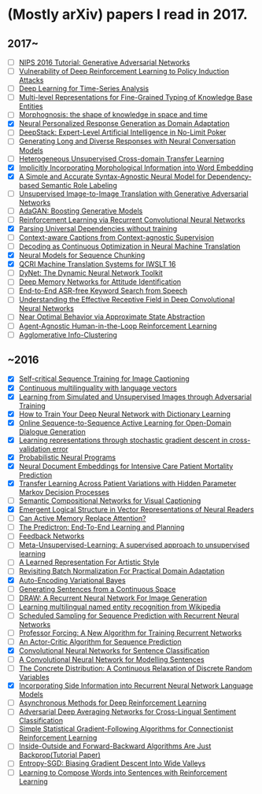 # (Mostly arXiv) papers I read in 2017.

## 2017~
- [ ] [NIPS 2016 Tutorial: Generative Adversarial Networks](https://arxiv.org/abs/1701.00160)
- [ ] [Vulnerability of Deep Reinforcement Learning to Policy Induction Attacks](https://arxiv.org/abs/1701.04143)
- [ ] [Deep Learning for Time-Series Analysis](https://arxiv.org/abs/1701.01887)
- [ ] [Multi-level Representations for Fine-Grained Typing of Knowledge Base Entities](https://arxiv.org/abs/1701.02025)
- [ ] [Morphognosis: the shape of knowledge in space and time](https://arxiv.org/abs/1701.02272)
- [x] [Neural Personalized Response Generation as Domain Adaptation](https://arxiv.org/abs/1701.02073)
- [ ] [DeepStack: Expert-Level Artificial Intelligence in No-Limit Poker](https://arxiv.org/abs/1701.01724)
- [ ] [Generating Long and Diverse Responses with Neural Conversation Models](https://arxiv.org/abs/1701.03185)
- [ ] [Heterogeneous Unsupervised Cross-domain Transfer Learning](https://arxiv.org/abs/1701.02511)
- [x] [Implicitly Incorporating Morphological Information into Word Embedding](https://arxiv.org/abs/1701.02481)
- [x] [A Simple and Accurate Syntax-Agnostic Neural Model for Dependency-based Semantic Role Labeling](https://arxiv.org/abs/1701.02593)
- [ ] [Unsupervised Image-to-Image Translation with Generative Adversarial Networks](https://arxiv.org/abs/1701.02676)
- [ ] [AdaGAN: Boosting Generative Models](https://arxiv.org/abs/1701.02386)
- [ ] [Reinforcement Learning via Recurrent Convolutional Neural Networks](https://arxiv.org/abs/1701.02392)
- [x] [Parsing Universal Dependencies without training](https://arxiv.org/abs/1701.03163)
- [ ] [Context-aware Captions from Context-agnostic Supervision](https://arxiv.org/abs/1701.02870)
- [ ] [Decoding as Continuous Optimization in Neural Machine Translation](https://arxiv.org/abs/1701.02854)
- [x] [Neural Models for Sequence Chunking](https://arxiv.org/abs/1701.04027)
- [x] [QCRI Machine Translation Systems for IWSLT 16](https://arxiv.org/abs/1701.03924)
- [ ] [DyNet: The Dynamic Neural Network Toolkit](https://arxiv.org/abs/1701.03980)
- [ ] [Deep Memory Networks for Attitude Identification](https://arxiv.org/abs/1701.04189)
- [ ] [End-to-End ASR-free Keyword Search from Speech](https://arxiv.org/abs/1701.04313)
- [ ] [Understanding the Effective Receptive Field in Deep Convolutional Neural Networks](https://arxiv.org/abs/1701.04128)
- [ ] [Near Optimal Behavior via Approximate State Abstraction](https://arxiv.org/abs/1701.04113)
- [ ] [Agent-Agnostic Human-in-the-Loop Reinforcement Learning](https://arxiv.org/abs/1701.04079)
- [ ] [Agglomerative Info-Clustering](https://arxiv.org/abs/1701.04926)

## ~2016
- [x] [Self-critical Sequence Training for Image Captioning](https://arxiv.org/pdf/1612.00563v1.pdf)
- [x] [Continuous multilinguality with language vectors](https://arxiv.org/abs/1612.07486)
- [x] [Learning from Simulated and Unsupervised Images through Adversarial Training](https://arxiv.org/abs/1612.07828)
- [x] [How to Train Your Deep Neural Network with Dictionary Learning](https://arxiv.org/abs/1612.07454)
- [x] [Online Sequence-to-Sequence Active Learning for Open-Domain Dialogue Generation](https://arxiv.org/abs/1612.03929)
- [x] [Learning representations through stochastic gradient descent in cross-validation error](https://arxiv.org/abs/1612.02879)
- [x] [Probabilistic Neural Programs](https://arxiv.org/abs/1612.00712)
- [x] [Neural Document Embeddings for Intensive Care Patient Mortality Prediction](https://arxiv.org/abs/1612.00467)
- [x] [Transfer Learning Across Patient Variations with Hidden Parameter Markov Decision Processes](https://arxiv.org/abs/1612.00475)
- [ ] [Semantic Compositional Networks for Visual Captioning](https://arxiv.org/abs/1611.08002)
- [x] [Emergent Logical Structure in Vector Representations of Neural Readers](https://arxiv.org/abs/1611.07954)
- [ ] [Can Active Memory Replace Attention?](https://arxiv.org/abs/1610.08613)
- [ ] [The Predictron: End-To-End Learning and Planning](https://arxiv.org/abs/1612.08810)
- [ ] [Feedback Networks](https://arxiv.org/abs/1612.09508)
- [ ] [Meta-Unsupervised-Learning: A supervised approach to unsupervised learning](https://arxiv.org/abs/1612.09030)
- [ ] [A Learned Representation For Artistic Style](https://arxiv.org/abs/1610.07629)
- [ ] [Revisiting Batch Normalization For Practical Domain Adaptation](https://arxiv.org/abs/1603.04779)
- [x] [Auto-Encoding Variational Bayes](https://arxiv.org/abs/1312.6114)
- [ ] [Generating Sentences from a Continuous Space](https://arxiv.org/abs/1511.06349)
- [ ] [DRAW: A Recurrent Neural Network For Image Generation](https://arxiv.org/abs/1502.04623)
- [ ] [Learning multilingual named entity recognition from Wikipedia](https://pdfs.semanticscholar.org/696b/505083d34c6f995aef88d0352d70d7f7e8c8.pdf)
- [ ] [Scheduled Sampling for Sequence Prediction with Recurrent Neural Networks](https://arxiv.org/abs/1506.03099)
- [ ] [Professor Forcing: A New Algorithm for Training Recurrent Networks](https://arxiv.org/abs/1610.09038)
- [ ] [An Actor-Critic Algorithm for Sequence Prediction](https://arxiv.org/abs/1607.07086)
- [x] [Convolutional Neural Networks for Sentence Classification](https://arxiv.org/abs/1408.5882)
- [ ] [A Convolutional Neural Network for Modelling Sentences](https://arxiv.org/abs/1404.2188)
- [ ] [The Concrete Distribution: A Continuous Relaxation of Discrete Random Variables](https://arxiv.org/abs/1611.00712)
- [x] [Incorporating Side Information into Recurrent Neural Network Language Models](http://people.eng.unimelb.edu.au/tcohn/papers/naacl16vu.pdf)
- [ ] [Asynchronous Methods for Deep Reinforcement Learning](https://arxiv.org/abs/1602.01783v2)
- [ ] [Adversarial Deep Averaging Networks for Cross-Lingual Sentiment Classification](https://arxiv.org/abs/1606.01614v2)
- [ ] [Simple Statistical Gradient-Following Algorithms for Connectionist Reinforcement Learning](https://www.semanticscholar.org/paper/Simple-Statistical-Gradient-Following-Algorithms-Williams/39f52477c2efeef451a309caf74c4145e05efa79)
- [ ] [Inside-Outside and Forward-Backward Algorithms Are Just Backprop(Tutorial Paper)](https://structuredprediction.github.io/final/11/11_Paper.pdf)
- [ ] [Entropy-SGD: Biasing Gradient Descent Into Wide Valleys](https://arxiv.org/abs/1611.01838)
- [ ] [Learning to Compose Words into Sentences with Reinforcement Learning](https://arxiv.org/abs/1611.09100)
